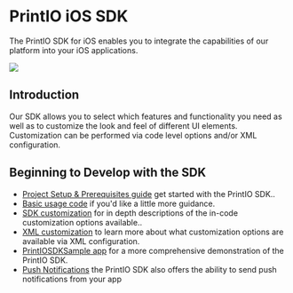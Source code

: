 PrintIO iOS SDK
===============

The PrintIO SDK for iOS enables you to integrate the capabilities of our platform into your iOS applications.

![](https://dl.dropboxusercontent.com/u/19321066/printIO/printio_sdk_screens.png)

## Introduction

Our SDK allows you to select which features and functionality you need as well as to customize the look and feel of different UI elements. Customization can be performed via code level options and/or XML configuration.

## Beginning to Develop with the SDK

- [Project Setup & Prerequisites guide](https://github.com/printdotio/printio-ios-sdk/blob/master/docs/project_setup.md) get started with the PrintIO SDK..
- [Basic usage code](https://github.com/printdotio/printio-ios-sdk/blob/master/docs/quick_start_sample_code.md) if you'd like a little more guidance.
- [SDK customization](https://github.com/printdotio/printio-ios-sdk/blob/master/docs/code_customization.md) for in depth descriptions of the in-code customization options available..
- [XML customization](https://github.com/printdotio/printio-ios-sdk/blob/master/docs/xml_customization.md) to learn more about what customization options are available via XML configuration.
- [PrintIOSDKSample app](https://github.com/printdotio/printio-ios-example) for a more comprehensive demonstration of the PrintIO SDK.
- [Push Notifications](https://github.com/printdotio/printio-ios-sdk/blob/master/docs/PUSH_NOTIFICATIONS.md) the PrintIO SDK also offers the ability to send push notifications from your app
